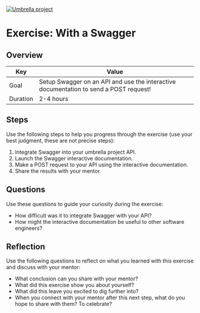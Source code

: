 <a href="../../overview/README.md#umbrella-project"><img src="../umbrella.svg" alt="Umbrella project"></a>

# Exercise: With a Swagger

## Overview

| Key | Value |
| --- | --- |
| Goal | Setup Swagger on an API and use the interactive documentation to send a POST request! |
| Duration | 2-4 hours |


## Steps

Use the following steps to help you progress through the exercise (use your best judgment, these are not precise steps):

1. Integrate Swagger into your umbrella project API. 
2. Launch the Swagger interactive documentation. 
3. Make a POST request to your API using the interactive documentation. 
4. Share the results with your mentor. 

## Questions

Use these questions to guide your curiosity during the exercise:

- How difficult was it to integrate Swagger with your API? 
- How might the interactive documentation be useful to other software engineers?

## Reflection

Use the following questions to reflect on what you learned with this exercise and discuss with your mentor:

- What conclusion can you share with your mentor?
- What did this exercise show you about yourself?
- What did this leave you excited to dig further into? 
- When you connect with your mentor after this next step, what do you hope to share with them? To celebrate? 


